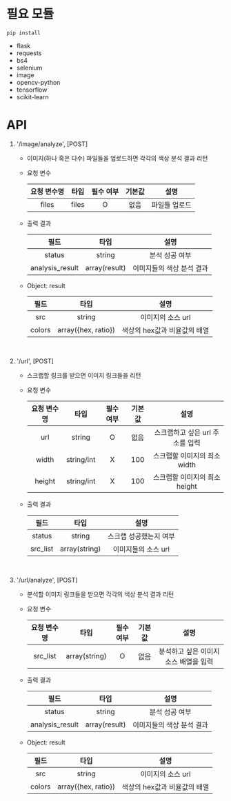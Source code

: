 # 필요 모듈
    pip install
- flask
- requests
- bs4
- selenium
- image
- opencv-python
- tensorflow
- scikit-learn

# API
1. '/image/analyze', [POST]
    - 이미지(하나 혹은 다수) 파일들을 업로드하면 각각의 색상 분석 결과 리턴

    - 요청 변수
    
        |요청 변수명|타입|필수 여부|기본값|설명|
        |:------:|:---:|:---:|:---:|:---:|
        |files|files|O|없음|파일들 업로드|
    
    - 출력 결과
    
        |필드|타입|설명|
        |:------:|:---:|:---:|
        |status|string|분석 성공 여부|
        |analysis_result|array(result)|이미지들의 색상 분석 결과|
    
    - Object: result
    
        |필드|타입|설명|
        |:------:|:---:|:---:|
        |src|string|이미지의 소스 url|
        |colors|array({hex, ratio})|색상의 hex값과 비율값의 배열|
        <br />

2. '/url', [POST]
    - 스크랩할 링크를 받으면 이미지 링크들을 리턴
    
    - 요청 변수
    
        |요청 변수명|타입|필수 여부|기본값|설명|
        |:------:|:---:|:---:|:---:|:---:|
        |url|string|O|없음|스크랩하고 싶은 url 주소를 입력
        |width|string/int|X|100|스크랩할 이미지의 최소 width
        |height|string/int|X|100|스크랩할 이미지의 최소 height

    - 출력 결과
    
        |필드|타입|설명|
        |:------:|:---:|:---:|
        |status|string|스크랩 성공했는지 여부|
        |src_list|array(string)|이미지들의 소스 url|
        <br />
    
3. '/url/analyze', [POST]
    - 분석할 이미지 링크들을 받으면 각각의 색상 분석 결과 리턴

    - 요청 변수
    
        |요청 변수명|타입|필수 여부|기본값|설명|
        |:------:|:---:|:---:|:---:|:---:|
        |src_list|array(string)|O|없음|분석하고 싶은 이미지 소스 배열을 입력|
    
    - 출력 결과
    
        |필드|타입|설명|
        |:------:|:---:|:---:|
        |status|string|분석 성공 여부|
        |analysis_result|array(result)|이미지들의 색상 분석 결과|
    
    - Object: result
    
        |필드|타입|설명|
        |:------:|:---:|:---:|
        |src|string|이미지의 소스 url|
        |colors|array({hex, ratio})|색상의 hex값과 비율값의 배열|
        <br />
    